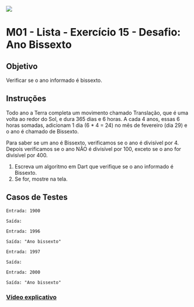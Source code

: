 ﻿![](https://i.imgur.com/xG74tOh.png)

# M01 - Lista - Exercício 15 - Desafio: Ano Bissexto

## Objetivo

Verificar se o ano informado é bissexto.

## Instruções

Todo ano a Terra completa um movimento chamado Translação, que é uma volta ao redor do Sol, e dura 365 dias e 6 horas. A cada 4 anos, essas 6 horas somadas, adicionam 1 dia (6 * 4 = 24) no mês de fevereiro (dia 29) e o ano é chamado de Bissexto.

Para saber se um ano é Bissexto, verificamos se o ano é divisível por 4. Depois verificamos se o ano NÃO é divisível por 100, exceto se o ano for divisível por 400.

1. Escreva um algoritmo em Dart que verifique se o ano informado é Bissexto.
2. Se for, mostre na tela.

## Casos de Testes

```
Entrada: 1900

Saída:
```

```
Entrada: 1996

Saída: "Ano bissexto"
```

```
Entrada: 1997

Saída:
```

```
Entrada: 2000

Saída: "Ano bissexto"
```

### [Vídeo explicativo](https://drive.google.com/file/d/1NifKz0FmO8Cx04YhQdkaaKQQpHCQmLX0/view?usp=sharing)

